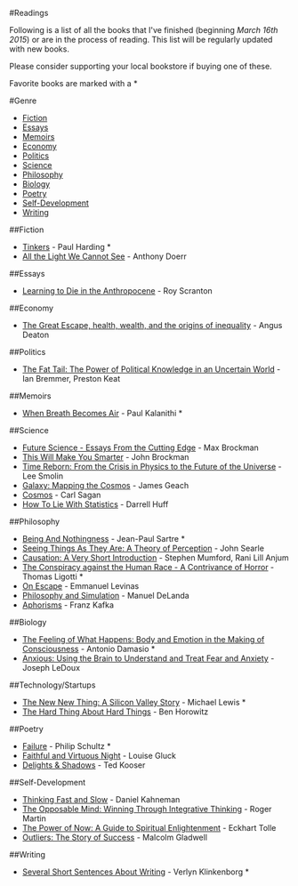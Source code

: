 #Readings

Following is a list of all the books that I've finished (beginning *March 16th 2015*) or are in the process of reading. This list will be regularly updated with new books.

Please consider supporting your local bookstore if buying one of these.

Favorite books are marked with a *

#Genre

* [Fiction](#fiction)
* [Essays](#essays)
* [Memoirs](#memoirs)
* [Economy](#economy)
* [Politics](#politics)
* [Science](#science)
* [Philosophy](#philosophy)
* [Biology](#biology)
* [Poetry](#poetry)
* [Self-Development](#self-development)
* [Writing](#writing)


##Fiction

* [Tinkers](https://www.goodreads.com/book/show/4957350-tinkers?from_search=true) - Paul Harding \*
* [All the Light We Cannot See](https://www.goodreads.com/book/show/18143977-all-the-light-we-cannot-see?from_search=true) - Anthony Doerr

##Essays

* [Learning to Die in the Anthropocene](https://www.goodreads.com/book/show/25330145-learning-to-die-in-the-anthropocene?from_search=true) - Roy Scranton

##Economy

* [The Great Escape, health, wealth, and the origins of inequality](https://www.goodreads.com/book/show/17942017-the-great-escape?from_search=true) - Angus Deaton

##Politics

* [The Fat Tail: The Power of Political Knowledge in an Uncertain World](https://www.goodreads.com/book/show/5369144-the-fat-tail?from_search=true) - Ian Bremmer, Preston Keat

##Memoirs

* [When Breath Becomes Air](https://www.goodreads.com/book/show/25899336-when-breath-becomes-air?from_search=true) - Paul Kalanithi *

##Science

* [Future Science - Essays From the Cutting Edge](https://www.goodreads.com/book/show/11114730-future-science?from_search=true) - Max Brockman
* [This Will Make You Smarter](https://www.goodreads.com/book/show/13035774-this-will-make-you-smarter?from_search=true) - John Brockman
* [Time Reborn: From the Crisis in Physics to the Future of the Universe](https://www.goodreads.com/book/show/15816556-time-reborn?from_search=true) - Lee Smolin
* [Galaxy: Mapping the Cosmos](https://www.goodreads.com/book/show/20763485-galaxy?from_search=true) - James Geach
* [Cosmos](https://www.goodreads.com/book/show/55030.Cosmos?from_search=true) - Carl Sagan
* [How To Lie With Statistics](https://www.goodreads.com/book/show/51291.How_to_Lie_with_Statistics?from_search=true) - Darrell Huff

##Philosophy

* [Being And Nothingness](https://www.goodreads.com/book/show/10033.Being_and_Nothingness?from_search=true) - Jean-Paul Sartre \*
* [Seeing Things As They Are: A Theory of Perception](https://www.goodreads.com/book/show/22104265-seeing-things-as-they-are?from_search=true) - John Searle
* [Causation: A Very Short Introduction](https://www.goodreads.com/book/show/17847501-causation?ac=1&from_search=true) - Stephen Mumford, Rani Lill Anjum
* [The Conspiracy against the Human Race - A Contrivance of Horror](https://www.goodreads.com/book/show/8524528-the-conspiracy-against-the-human-race?ac=1&from_search=true) - Thomas Ligotti \*
* [On Escape](https://www.goodreads.com/book/show/303075.On_Escape?from_search=true) - Emmanuel Levinas
* [Philosophy and Simulation](https://www.goodreads.com/book/show/10393464-philosophy-and-simulation?from_search=true) - Manuel DeLanda
* [Aphorisms](https://www.goodreads.com/book/show/28469089-aphorisms?from_search=true) - Franz Kafka

##Biology

* [The Feeling of What Happens: Body and Emotion in the Making of Consciousness](https://www.goodreads.com/book/show/125777.The_Feeling_of_What_Happens?from_search=true) - Antonio Damasio \*
* [Anxious: Using the Brain to Understand and Treat Fear and Anxiety](https://www.goodreads.com/book/show/23398722-anxious?ac=1&from_search=true) - Joseph LeDoux

##Technology/Startups

* [The New New Thing: A Silicon Valley Story](https://www.goodreads.com/book/show/17986421-the-new-new-thing?from_search=true) - Michael Lewis \*
* [The Hard Thing About Hard Things](https://www.goodreads.com/book/show/18176747-the-hard-thing-about-hard-things?ac=1&from_search=true) - Ben Horowitz

##Poetry

* [Failure](https://www.goodreads.com/book/show/2029835.Failure?from_search=true) - Philip Schultz \*
* [Faithful and Virtuous Night](https://www.goodreads.com/book/show/20613826-faithful-and-virtuous-night?ac=1&from_search=true) - Louise Gluck
* [Delights & Shadows](https://www.goodreads.com/book/show/239229.Delights_and_Shadows?ac=1&from_search=true) - Ted Kooser

##Self-Development

* [Thinking Fast and Slow](https://www.goodreads.com/book/show/11468377-thinking-fast-and-slow?from_search=true) - Daniel Kahneman
* [The Opposable Mind: Winning Through Integrative Thinking](https://www.goodreads.com/book/show/2001132.The_Opposable_Mind?ac=1&from_search=true) - Roger Martin
* [The Power of Now: A Guide to Spiritual Enlightenment](https://www.goodreads.com/book/show/6708.The_Power_of_Now?ac=1&from_search=true) - Eckhart Tolle
* [Outliers: The Story of Success](https://www.goodreads.com/book/show/3228917-outliers?ac=1&from_search=true) - Malcolm Gladwell

##Writing

* [Several Short Sentences About Writing](https://www.goodreads.com/book/show/13155290-several-short-sentences-about-writing?ac=1&from_search=true) - Verlyn Klinkenborg \*
